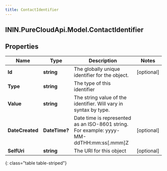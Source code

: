 ```yaml
---
title: ContactIdentifier
---
```

## ININ.PureCloudApi.Model.ContactIdentifier

## Properties

|Name | Type | Description | Notes|
|------------ | ------------- | ------------- | -------------|
| **Id** | **string** | The globally unique identifier for the object. | [optional] |
| **Type** | **string** | The type of this identifier | |
| **Value** | **string** | The string value of the identifier. Will vary in syntax by type. | |
| **DateCreated** | **DateTime?** | Date time is represented as an ISO-8601 string. For example: yyyy-MM-ddTHH:mm:ss[.mmm]Z | [optional] |
| **SelfUri** | **string** | The URI for this object | [optional] |
{: class="table table-striped"}


